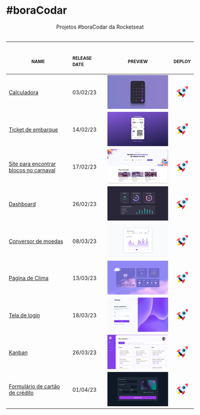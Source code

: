 # #boraCodar

<p align="center">
    Projetos #boraCodar da Rocketseat <br>
    <br><table>
    <thead>
        <tr>
            <th align="center">
                <img width="200" height="1"> 
                <p> 
                    <small>
                        NAME
                    </small>
                </p>
            </th>
            <th align="left">
                <img width="100" height="1">
                <p align="left"> 
                    <small>
                    RELEASE DATE
                    </small>
                </p>
            </th>
            <th align="center">
                <img width="300" height="1">
                <p align="center"> 
                    <small>
                    PREVIEW
                    </small>
                </p>
            </th>
            <th align="center">
                <img width="50" height="1">
                <p align="center"> 
                    <small>
                    DEPLOY
                    </small>
                </p>
            </th>
        </tr>
    </thead>
    <tbody>
        <tr>
            <td><a href="../05">Calculadora</a></td>
            <td>03/02/23</td>
            <td align="center" ><a href="../05"><img width="300px" src="./previews/05.jpg" /></a></td>
            <td align="center"><a href="https://iantavares1.github.io/boracodar/05/"><img width="30px" src="./rocket.jpg"/></a></td>
        </tr>
        <tr>
            <td><a href="../06">Ticket de embarque</a></td>
            <td>14/02/23</td>
            <td align="center" ><a href="../06"><img width="300px" src="./previews/06.jpg" /></a></td>
            <td align="center"><a href="https://iantavares1.github.io/boracodar/06"><img width="30px" src="./rocket.jpg"/></a></td>
        </tr>
        <tr>
            <td><a href="../07">Site para encontrar blocos no carnaval</a></td>
            <td>17/02/23</td>
            <td align="center" ><a href="../07"><img width="300px" src="./previews/07.jpg" /></a></td>
            <td align="center"><a href="https://iantavares1.github.io/boracodar/07"><img width="30px" src="./rocket.jpg"/></a></td>
        </tr>
        <tr>
            <td><a href="../08">Dashboard</a></td>
            <td>26/02/23</td>
            <td align="center" ><a href="../08"><img width="300px" src="./previews/08.jpg" /></a></td>
            <td align="center"><a href="https://iantavares1.github.io/boracodar/08"><img width="30px" src="./rocket.jpg"/></a></td>
        </tr>
        <tr>
            <td><a href="../09">Conversor de moedas</a></td>
            <td>08/03/23</td>
            <td align="center" ><a href="../09"><img width="300px" src="./previews/09.jpg" /></a></td>
            <td align="center"><a href="https://iantavares1.github.io/boracodar/09"><img width="30px" src="./rocket.jpg"/></a></td>
        </tr>
        <tr>
            <td><a href="../10">Página de Clima</a></td>
            <td>13/03/23</td>
            <td align="center" ><a href="../10"><img width="300px" src="./previews/10.jpg" /></a></td>
            <td align="center"><a href="https://iantavares1.github.io/boracodar/10"><img width="30px" src="./rocket.jpg"/></a></td>
        </tr>
        <tr>
            <td><a href="../11">Tela de login</a></td>
            <td>18/03/23</td>
            <td align="center" ><a href="../11"><img width="300px" src="./previews/11.jpg" /></a></td>
            <td align="center"><a href="https://iantavares1.github.io/boracodar/11"><img width="30px" src="./rocket.jpg"/></a></td>
        </tr>
        <tr>
            <td><a href="../12">Kanban</a></td>
            <td>26/03/23</td>
            <td align="center" ><a href="../12"><img width="300px" src="./previews/12.jpg" /></a></td>
            <td align="center"><a href="https://iantavares1.github.io/boracodar/12"><img width="30px" src="./rocket.jpg"/></a></td>
        </tr>
        <tr>
            <td><a href="../13">Formulário de cartão de crédito</a></td>
            <td>01/04/23</td>
            <td align="center" ><a href="../13"><img width="300px" src="./previews/13.jpg" /></a></td>
            <td align="center"><a href="https://iantavares1.github.io/boracodar/13"><img width="30px" src="./rocket.jpg"/></a></td>
        </tr>
    </tbody>
</table></p>
